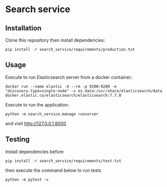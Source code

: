 # Search service
  
## Installation
Clone this repository then install dependencies:
```shell script
pip install -r search_service/requirements/production.txt
```
  
## Usage
Execute to run Elasticsearch server from a docker container:
```shell script
docker run --name elastic -d --rm -p 9200:9200 -e "discovery.type=single-node" -v es_data:/usr/share/elasticsearch/data docker.elastic.co/elasticsearch/elasticsearch:7.7.0
``` 

Execute to run the application:
```shell script
python -m search_service.manage runserver
``` 
and visit http://127.0.0.1:8000

## Testing  
Install dependencies before
```shell script
pip install -r search_service/requirements/test.txt
```
then execute the command below to run tests
```shell script
python -m pytest -v
```